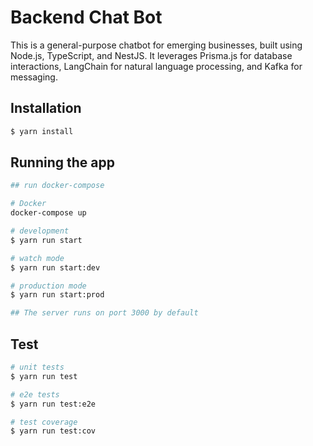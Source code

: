 # Backend Chat Bot



This is a general-purpose chatbot for emerging businesses, built using Node.js, TypeScript, and NestJS. It leverages Prisma.js for database interactions, LangChain for natural language processing, and Kafka for messaging.

## Installation

```bash
$ yarn install

```
## Running the app
```bash
## run docker-compose

# Docker
docker-compose up

# development
$ yarn run start

# watch mode
$ yarn run start:dev

# production mode
$ yarn run start:prod

## The server runs on port 3000 by default

```
## Test

```bash
# unit tests
$ yarn run test

# e2e tests
$ yarn run test:e2e

# test coverage
$ yarn run test:cov

```


